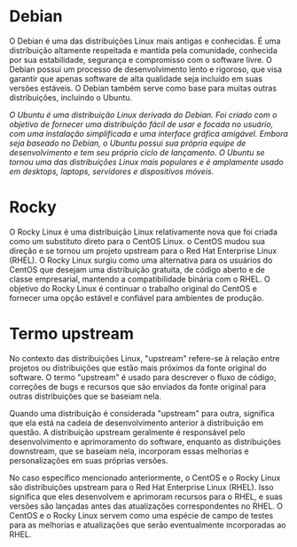 # Debian

O Debian é uma das distribuições Linux mais antigas e conhecidas. É uma distribuição altamente respeitada e mantida pela comunidade, conhecida por sua estabilidade, segurança e compromisso com o software livre. O Debian possui um processo de desenvolvimento lento e rigoroso, que visa garantir que apenas software de alta qualidade seja incluído em suas versões estáveis. O Debian também serve como base para muitas outras distribuições, incluindo o Ubuntu.

*O Ubuntu é uma distribuição Linux derivada do Debian. Foi criado com o objetivo de fornecer uma distribuição fácil de usar e focada no usuário, com uma instalação simplificada e uma interface gráfica amigável. Embora seja baseado no Debian, o Ubuntu possui sua própria equipe de desenvolvimento e tem seu próprio ciclo de lançamento. O Ubuntu se tornou uma das distribuições Linux mais populares e é amplamente usado em desktops, laptops, servidores e dispositivos móveis.*

# Rocky

O Rocky Linux é uma distribuição Linux relativamente nova que foi criada como um substituto direto para o CentOS Linux.  o CentOS mudou sua direção e se tornou um projeto upstream para o Red Hat Enterprise Linux (RHEL). O Rocky Linux surgiu como uma alternativa para os usuários do CentOS que desejam uma distribuição gratuita, de código aberto e de classe empresarial, mantendo a compatibilidade binária com o RHEL. O objetivo do Rocky Linux é continuar o trabalho original do CentOS e fornecer uma opção estável e confiável para ambientes de produção.

# Termo upstream

No contexto das distribuições Linux, "upstream" refere-se à relação entre projetos ou distribuições que estão mais próximos da fonte original do software. O termo "upstream" é usado para descrever o fluxo de código, correções de bugs e recursos que são enviados da fonte original para outras distribuições que se baseiam nela.

Quando uma distribuição é considerada "upstream" para outra, significa que ela está na cadeia de desenvolvimento anterior à distribuição em questão. A distribuição upstream geralmente é responsável pelo desenvolvimento e aprimoramento do software, enquanto as distribuições downstream, que se baseiam nela, incorporam essas melhorias e personalizações em suas próprias versões.

No caso específico mencionado anteriormente, o CentOS e o Rocky Linux são distribuições upstream para o Red Hat Enterprise Linux (RHEL). Isso significa que eles desenvolvem e aprimoram recursos para o RHEL, e suas versões são lançadas antes das atualizações correspondentes no RHEL. O CentOS e o Rocky Linux servem como uma espécie de campo de testes para as melhorias e atualizações que serão eventualmente incorporadas ao RHEL.